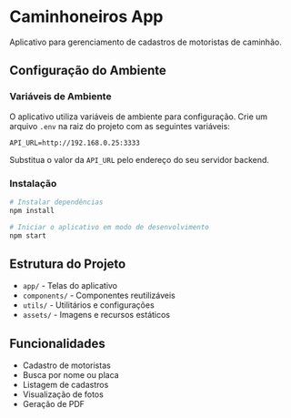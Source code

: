 # Caminhoneiros App

Aplicativo para gerenciamento de cadastros de motoristas de caminhão.

## Configuração do Ambiente

### Variáveis de Ambiente

O aplicativo utiliza variáveis de ambiente para configuração. Crie um arquivo `.env` na raiz do projeto com as seguintes variáveis:

```
API_URL=http://192.168.0.25:3333
```

Substitua o valor da `API_URL` pelo endereço do seu servidor backend.

### Instalação

```bash
# Instalar dependências
npm install

# Iniciar o aplicativo em modo de desenvolvimento
npm start
```

## Estrutura do Projeto

- `app/` - Telas do aplicativo
- `components/` - Componentes reutilizáveis
- `utils/` - Utilitários e configurações
- `assets/` - Imagens e recursos estáticos

## Funcionalidades

- Cadastro de motoristas
- Busca por nome ou placa
- Listagem de cadastros
- Visualização de fotos
- Geração de PDF